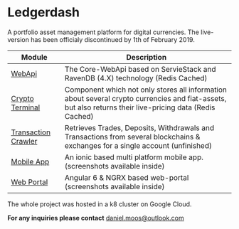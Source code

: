 # Ledgerdash
A portfolio asset management platform for digital currencies.
The live-version has been officialy discontinued by 1th of February 2019. 



|Module| Description |
|--|--|
| [WebApi](https://github.com/d-moos/Ledgerdash-WebApi) | The Core-WebApi based on ServieStack and RavenDB (4.X) technology (Redis Cached) |
| [Crypto Terminal](https://github.com/d-moos/Ledgerdash-CryptoTerminal) | Component which not only stores all information about several crypto currencies and fiat-assets, but also returns their live-pricing data (Redis Cached) |
| [Transaction Crawler](https://github.com/d-moos/Ledgerdash-TransactionCrawler) | Retrieves Trades, Deposits, Withdrawals and Transactions from several blockchains & exchanges for a single account (unfinished) |
| [Mobile App](https://github.com/d-moos/Ledgerdash-IonicApp) | An ionic based multi platform mobile app.  (screenshots available inside)|
| [Web Portal](https://github.com/d-moos/Ledgerdash-Portal) | Angular 6 & NGRX based web-portal (screenshots available inside) |

The whole project was hosted in a k8 cluster on Google Cloud.

**For any inquiries please contact** [daniel.moos@outlook.com](mailto:daniel.moos@outlook.com)
